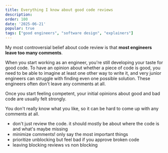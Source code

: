 ```yaml
---
title: Everything I know about good code reviews
description: 
order: 100
date: '2025-06-21'
popular: true
tags: ["good engineers", "software design", "explainers"]
---
```


My most controversial belief about code review is that **most engineers leave too many comments**.

When you start working as an engineer, you're still developing your taste for good code. To have an opinion about whether a piece of code is good, you need to be able to imagine at least one other way to write it, and very junior engineers can struggle with finding even one possible solution. These engineers often don't leave any comments at all.

Once you start feeling competent, your initial opinions about good and bad code are usually felt strongly.

You don't really know what you like, so it can be hard to come up with any comments at all. 

- don't just review the code. it should mostly be about where the code is and what's maybe missing
- minimize comments! only say the most important things
- prioritize unblocking but feel bad if you approve broken code
- leaving blocking reviews vs non blocking

[^1]: When do I write code that isn't reviewed? Sometimes I run code in a production database console that isn't reviewed, and some services I've deployed to production have started their life with an initial scaffold that I've just pushed up without review.
